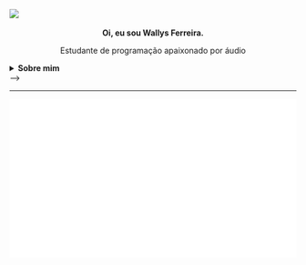 <!--
**WallysFerreira/WallysFerreira** is a ✨ _special_ ✨ repository because its `README.md` (this file) appears on your GitHub profile.

Here are some ideas to get you started:

- 🔭 I’m currently working on ...
- 🌱 I’m currently learning ...
- 👯 I’m looking to collaborate on ...
- 🤔 I’m looking for help with ...
- 💬 Ask me about ...
- 📫 How to reach me: ...
- 😄 Pronouns: ...
- ⚡ Fun fact: ...

-->
<a href="https://www.linkedin.com/in/wallys-ferreira-a16b8417b/" target="_blank"><img width="30px" src="https://cdn.jsdelivr.net/npm/simple-icons@v3/icons/linkedin.svg"/></a>
<div align="center">
  <p><b>Oi, eu sou Wallys Ferreira.</b></p>
  <p>Estudante de programação apaixonado por áudio</p>
</div>

<!--
---
<details>
  <summary><b>Interesses</b></summary>
  <ul>
    <li><i>Digital Signal Processing</i> e Áudio</li>
    <li>Desenvolvimento web</li>
    <li>Inteligência artificial</li>
    <li>Desenvolvimento de jogos</li>
  </ul>
</details>
<!-- sobre mim em topicos talvez -->
<details>
  <summary font-size="24px"><b>Sobre mim</b></summary>
  <p>Moro em Recife e estudo Análise e Desenvolvimento de Sistemas na Faculdade Senac PE pelo Embarque Digital. Antes de começar a estudar programação atuei em jogos e produções audiovisuais indies na área de som, fazendo de tudo desde gravação de som direto até sound design e composição de música.</p>
</details>
-->

---

<p>
  <img src="/languages.svg" align="left">
  <img src="/music.svg" align="right">  
</p>

